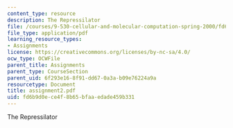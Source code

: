 ```yaml
---
content_type: resource
description: The Repressilator
file: /courses/9-530-cellular-and-molecular-computation-spring-2000/fd6b9d0ece4f8b65bfaaedade459b331_assignment2.pdf
file_type: application/pdf
learning_resource_types:
- Assignments
license: https://creativecommons.org/licenses/by-nc-sa/4.0/
ocw_type: OCWFile
parent_title: Assignments
parent_type: CourseSection
parent_uid: 6f293e16-8f91-dd67-0a3a-b09e76224a9a
resourcetype: Document
title: assignment2.pdf
uid: fd6b9d0e-ce4f-8b65-bfaa-edade459b331
---
```

The Repressilator